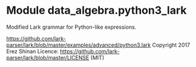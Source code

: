 Module data_algebra.python3_lark
================================
Modified Lark grammar for Python-like expressions.

https://github.com/lark-parser/lark/blob/master/examples/advanced/python3.lark
Copyright 2017 Erez Shinan
Licence: https://github.com/lark-parser/lark/blob/master/LICENSE (MIT)